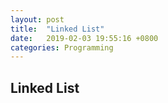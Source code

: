 ```yaml
---
layout: post
title:  "Linked List"
date:   2019-02-03 19:55:16 +0800
categories: Programming
---
```


## Linked List
